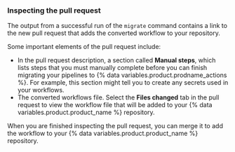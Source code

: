 ### Inspecting the pull request

The output from a successful run of the `migrate` command contains a link to the new pull request that adds the converted workflow to your repository.

Some important elements of the pull request include:

* In the pull request description, a section called **Manual steps**, which lists steps that you must manually complete before you can finish migrating your pipelines to {% data variables.product.prodname_actions %}. For example, this section might tell you to create any secrets used in your workflows.
* The converted workflows file. Select the **Files changed** tab in the pull request to view the workflow file that will be added to your {% data variables.product.product_name %} repository.

When you are finished inspecting the pull request, you can merge it to add the workflow to your {% data variables.product.product_name %} repository.
